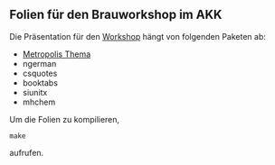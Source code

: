 ## Folien für den Brauworkshop im AKK

Die Präsentation für den [Workshop](https://www.akk.org/workshops/K13.php) hängt von folgenden Paketen ab:

* [Metropolis Thema](https://github.com/matze/mtheme)
* ngerman
* csquotes
* booktabs
* siunitx
* mhchem

Um die Folien zu kompilieren,

    make

aufrufen.
